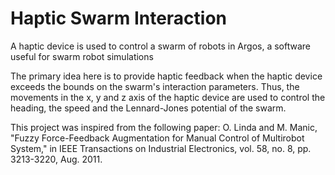 # Haptic Swarm Interaction
A haptic device is used to control a swarm of robots in Argos, a software useful for swarm robot simulations

The primary idea here is to provide haptic feedback when the haptic device exceeds the bounds on the swarm's interaction parameters. Thus, the movements in the x, y and z axis of the haptic device are used to control the heading, the speed and the Lennard-Jones potential of the swarm. 

This project was inspired from the following paper:
O. Linda and M. Manic, "Fuzzy Force-Feedback Augmentation for Manual Control of Multirobot System," in IEEE Transactions on Industrial Electronics, vol. 58, no. 8, pp. 3213-3220, Aug. 2011.


